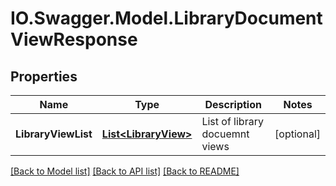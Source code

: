 # IO.Swagger.Model.LibraryDocumentViewResponse
## Properties

Name | Type | Description | Notes
------------ | ------------- | ------------- | -------------
**LibraryViewList** | [**List&lt;LibraryView&gt;**](LibraryView.md) | List of library docuemnt views | [optional] 

[[Back to Model list]](../README.md#documentation-for-models) [[Back to API list]](../README.md#documentation-for-api-endpoints) [[Back to README]](../README.md)

